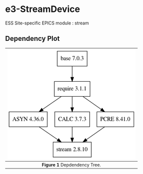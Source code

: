 e3-StreamDevice
==

ESS Site-specific EPICS module : stream


## Dependency Plot

|![stream dep](docs/stream.png)|
| :---: |
|**Figure 1** Depdendency Tree. |


